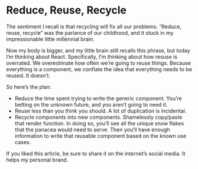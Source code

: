 <template data-parse>2017-08-09 #medium</template>

# Reduce, Reuse, Recycle

The sentiment I recall is that recycling will fix all our problems. “Reduce, reuse, recycle” was the parlance of our childhood, and it stuck in my impressionable little millennial brain.

Now my body is bigger, and my little brain still recalls this phrase, but today I’m thinking about React. Specifically, I’m thinking about how resuse is overrated. We overestimate how often we’re going to reuse things. Because everything is a component, we conflate the idea that everything needs to be reused. It doesn’t.

So here’s the plan:

- Reduce the time spent trying to write the generic component. You’re betting on the unknown future, and you aren’t going to need it.
- Reuse less than you think you should. A lot of duplication is incidental.
- Recycle components into new components. Shamelessly copy/paste that render function. In doing so, you’ll see all the unique snow flakes that the panacea would need to serve. Then you’ll have enough information to write that reusable component based on the known use cases.

If you liked this article, be sure to share it on the internet’s social media. It helps my personal brand.